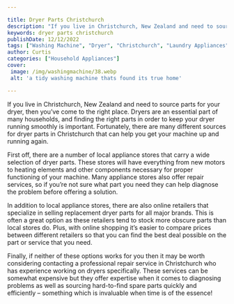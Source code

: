 ```yaml
---

title: Dryer Parts Christchurch
description: "If you live in Christchurch, New Zealand and need to source parts for your dryer, then you’ve come to the right place. Dryers are ...read now to learn more"
keywords: dryer parts christchurch
publishDate: 12/12/2022
tags: ["Washing Machine", "Dryer", "Christchurch", "Laundry Appliances", "Appliance Parts"]
author: Curtis
categories: ["Household Appliances"]
cover: 
 image: /img/washingmachine/38.webp
 alt: 'a tidy washing machine thats found its true home'

---
```


If you live in Christchurch, New Zealand and need to source parts for your dryer, then you’ve come to the right place. Dryers are an essential part of many households, and finding the right parts in order to keep your dryer running smoothly is important. Fortunately, there are many different sources for dryer parts in Christchurch that can help you get your machine up and running again.

First off, there are a number of local appliance stores that carry a wide selection of dryer parts. These stores will have everything from new motors to heating elements and other components necessary for proper functioning of your machine. Many appliance stores also offer repair services, so if you’re not sure what part you need they can help diagnose the problem before offering a solution.

In addition to local appliance stores, there are also online retailers that specialize in selling replacement dryer parts for all major brands. This is often a great option as these retailers tend to stock more obscure parts than local stores do. Plus, with online shopping it’s easier to compare prices between different retailers so that you can find the best deal possible on the part or service that you need. 

Finally, if neither of these options works for you then it may be worth considering contacting a professional repair service in Christchurch who has experience working on dryers specifically. These services can be somewhat expensive but they offer expertise when it comes to diagnosing problems as well as sourcing hard-to-find spare parts quickly and efficiently – something which is invaluable when time is of the essence!
